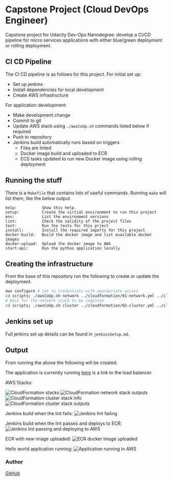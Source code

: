 # Capstone Project (Cloud DevOps Engineer)

Capstone project for Udacity Dev-Ops Nanodegree: develop a CI/CD pipeline for micro services applications with either blue/green deployment or rolling deployment.

## CI CD Pipeline

The CI CD pipeline is as follows for this project. For initial set up:

- Set up jenkins
- Install dependencies for local development
- Create AWS infrastructure

For application development:

- Make development change
- Commit to git
- Update AWS stack using `./awsCoUp.sh` commands listed below if required
- Push to repository
- Jenkins build automatically runs based on triggers
  - Files are linted
  - Docker image build and uploaded to ECR
  - ECS tasks updated to run new Docker image using rolling deployment

## Running the stuff

There is a `Makefile` that contains lots of useful commands.
Running `make` will list them, like the below output.

```text
help:           Show this help.
setup:          Create the virtial environment to run this project
env:            List the environment versions
lint:           Check the validity of the project files
test:           Run the tests for this prject
install:        Install the required imports for this project
docker-build:   Build the docker image and list available docker images
docker-upload:  Upload the docker image to AWS
start-api:      Run the python application locally
```

## Creating the infrastructure

From the base of this repository run the following to create or update the deployment.

```bash
aws configure # set to credentials with appropriate access
cd scripts; ./awsCoUp.sh network ../cloudformation/01-network.yml ../cloudformation/01-network-parameters.json; cd ..
# Wait for the network stack to be complete
cd scripts; ./awsCoUp.sh cluster ../cloudformation/02-cluster.yml ../cloudformation/02-cluster-parameters.json; cd ..
```

## Jenkins set up

Full jenkins set up details can be found in `jenkinsSetup.md`.

## Output

From running the above the following will be created.

The application is currently running [here](http://clust-applb-c1p26laf80l1-69580312.us-east-1.elb.amazonaws.com/) is a link to the load balancer.

AWS Stacks:

![CloudFormation stacks](./img/01-cfStacks.png)
![CloudFormation network stack outputs](./img/02-networkOutputs.png)
![CloudFormation cluster stack info](./img/03-clusterStackInfo.png)
![CloudFormation cluster stack outputs](./img/04-clusterOutputs.png)

Jenkins build when the lint fails:
![Jenkins lint failing](./img/05-jenkinsBuildFail.png)

Jenkins build when the lint passes and deploys to ECR:
![Jenkins lint passing and deploying to AWS](./img/06-jenkinsBuildPass.png)

ECR with new image uploaded:
![ECR docker image uploaded](./img/07-dockerImageUploaded.png)

Hello world application running:
![Application running in AWS](./img/08-applicationRunning.png)

<h3>Author</h3>
<a href = "https://github.com/alihussainia/Capstone-Project-Devops.git">GitHub</a>
